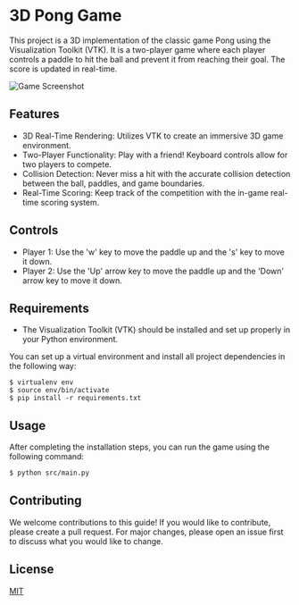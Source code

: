 # 3D Pong Game

This project is a 3D implementation of the classic game Pong using the Visualization Toolkit (VTK). It is a two-player game where each player controls a paddle to hit the ball and prevent it from reaching their goal. The score is updated in real-time.

![Game Screenshot](https://github.com/djeada/3D-Pong/assets/37275728/de3d4952-6504-4171-868c-b7b6d80455b6)

## Features
- 3D Real-Time Rendering: Utilizes VTK to create an immersive 3D game environment.
- Two-Player Functionality: Play with a friend! Keyboard controls allow for two players to compete.
- Collision Detection: Never miss a hit with the accurate collision detection between the ball, paddles, and game boundaries.
- Real-Time Scoring: Keep track of the competition with the in-game real-time scoring system.

## Controls
- Player 1: Use the 'w' key to move the paddle up and the 's' key to move it down.
- Player 2: Use the 'Up' arrow key to move the paddle up and the 'Down' arrow key to move it down.

## Requirements

- The Visualization Toolkit (VTK) should be installed and set up properly in your Python environment.

You can set up a virtual environment and install all project dependencies in the following way:

```
$ virtualenv env
$ source env/bin/activate
$ pip install -r requirements.txt
```

## Usage

After completing the installation steps, you can run the game using the following command:

```bash
$ python src/main.py
```

## Contributing
We welcome contributions to this guide! If you would like to contribute, please create a pull request. For major changes, please open an issue first to discuss what you would like to change.

## License
[MIT](https://choosealicense.com/licenses/mit/)
